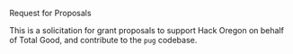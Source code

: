 Request for Proposals

This is a solicitation for grant proposals to support Hack Oregon on behalf of Total Good, and contribute to the `pug` codebase.

